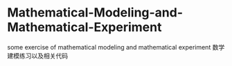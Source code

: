 # Mathematical-Modeling-and-Mathematical-Experiment
some exercise of mathematical modeling and mathematical experiment 
数学建模练习以及相关代码
